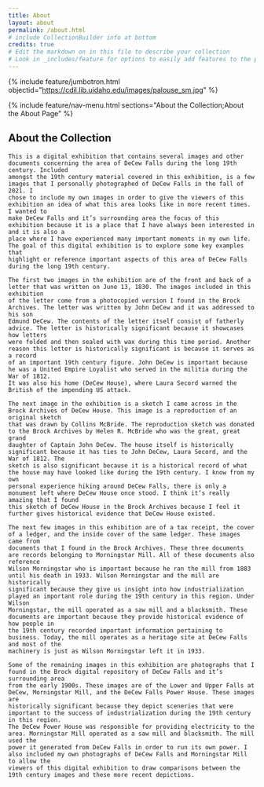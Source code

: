 ```yaml
---
title: About
layout: about
permalink: /about.html
# include CollectionBuilder info at bottom
credits: true
# Edit the markdown on in this file to describe your collection
# Look in _includes/feature for options to easily add features to the page
---
```


{% include feature/jumbotron.html objectid="https://cdil.lib.uidaho.edu/images/palouse_sm.jpg" %}

{% include feature/nav-menu.html sections="About the Collection;About the About Page" %}

## About the Collection
	This is a digital exhibition that contains several images and other documents concerning the area of DeCew Falls during the long 19th century. Included 
	amongst the 19th century material covered in this exhibition, is a few images that I personally photographed of DeCew Falls in the fall of 2021. I 
	chose to include my own images in order to give the viewers of this exhibition an idea of what this area looks like in more recent times. I wanted to 
	make DeCew Falls and it’s surrounding area the focus of this exhibition because it is a place that I have always been interested in and it is also a 
	place where I have experienced many important moments in my own life. The goal of this digital exhibition is to explore some key examples that 
	highlight or reference important aspects of this area of DeCew Falls during the long 19th century.
	
	The first two images in the exhibition are of the front and back of a letter that was written on June 13, 1830. The images included in this exhibition 
	of the letter come from a photocopied version I found in the Brock Archives. The letter was written by John DeCew and it was addressed to his son 
	Edmund DeCew. The contents of the letter itself consist of fatherly advice. The letter is historically significant because it showcases how letters 
	were folded and then sealed with wax during this time period. Another reason this letter is historically significant is because it serves as a record 
	of an important 19th century figure. John DeCew is important because he was a United Empire Loyalist who served in the militia during the War of 1812. 
	It was also his home (DeCew House), where Laura Secord warned the British of the impending US attack.
	
	The next image in the exhibition is a sketch I came across in the Brock Archives of DeCew House. This image is a reproduction of an original sketch 
	that was drawn by Collins McBride. The reproduction sketch was donated to the Brock Archives by Helen R. McBride who was the great, great grand 
	daughter of Captain John DeCew. The house itself is historically significant because it has ties to John DeCew, Laura Secord, and the War of 1812. The 
	sketch is also significant because it is a historical record of what the house may have looked like during the 19th century. I know from my own 
	personal experience hiking around DeCew Falls, there is only a monument left where DeCew House once stood. I think it’s really amazing that I found 
	this sketch of DeCew House in the Brock Archives because I feel it further gives historical evidence that DeCew House existed.
	
	The next few images in this exhibition are of a tax receipt, the cover of a ledger, and the inside cover of the same ledger. These images came from 
	documents that I found in the Brock Archives. These three documents are records belonging to Morningstar Mill. All of these documents also reference 
	Wilson Morningstar who is important because he ran the mill from 1883 until his death in 1933. Wilson Morningstar and the mill are historically 
	significant because they give us insight into how industrialization played an important role during the 19th century in this region. Under Wilson 
	Morningstar, the mill operated as a saw mill and a blacksmith. These documents are important because they provide historical evidence of how people in 
	the 19th century recorded important information pertaining to business. Today, the mill operates as a heritage site at DeCew Falls and most of the 
	machinery is just as Wilson Morningstar left it in 1933. 
	
	Some of the remaining images in this exhibition are photographs that I found in the Brock digital repository of DeCew Falls and it’s surrounding area 
	from the early 1900s. These images are of the Lower and Upper Falls at DeCew, Morningstar Mill, and the DeCew Falls Power House. These images are 
	historically significant because they depict sceneries that were important to the success of industrialization during the 19th century in this region. 
	The DeCew Power House was responsible for providing electricity to the area. Morningstar Mill operated as a saw mill and blacksmith. The mill used the 
	power it generated from DeCew Falls in order to run its own power. I also included my own photographs of DeCew Falls and Morningstar Mill to allow the 
	viewers of this digital exhibition to draw comparisons between the 19th century images and these more recent depictions. 
